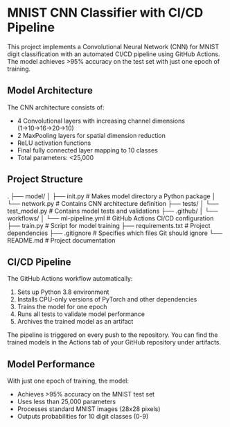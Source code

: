 # MNIST CNN Classifier with CI/CD Pipeline

This project implements a Convolutional Neural Network (CNN) for MNIST digit classification with an automated CI/CD pipeline using GitHub Actions. The model achieves >95% accuracy on the test set with just one epoch of training.

## Model Architecture

The CNN architecture consists of:
- 4 Convolutional layers with increasing channel dimensions (1→10→16→20→10)
- 2 MaxPooling layers for spatial dimension reduction
- ReLU activation functions
- Final fully connected layer mapping to 10 classes
- Total parameters: <25,000

## Project Structure

.
├── model/
│ ├── init.py # Makes model directory a Python package
│ └── network.py # Contains CNN architecture definition
├── tests/
│ └── test_model.py # Contains model tests and validations
├── .github/
│ └── workflows/
│ └── ml-pipeline.yml # GitHub Actions CI/CD configuration
├── train.py # Script for model training
├── requirements.txt # Project dependencies
├── .gitignore # Specifies which files Git should ignore
└── README.md # Project documentation

## CI/CD Pipeline

The GitHub Actions workflow automatically:
1. Sets up Python 3.8 environment
2. Installs CPU-only versions of PyTorch and other dependencies
3. Trains the model for one epoch
4. Runs all tests to validate model performance
5. Archives the trained model as an artifact

The pipeline is triggered on every push to the repository. You can find the trained models in the Actions tab of your GitHub repository under artifacts.

## Model Performance

With just one epoch of training, the model:
- Achieves >95% accuracy on the MNIST test set
- Uses less than 25,000 parameters
- Processes standard MNIST images (28x28 pixels)
- Outputs probabilities for 10 digit classes (0-9)